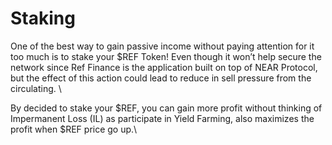 # Staking

One of the best way to gain passive income without paying attention for it too much is to stake your $REF Token! Even though it won’t help secure the network since Ref Finance is the application built on top of NEAR Protocol, but the effect of this action could lead to reduce in sell pressure from the circulating. \


By decided to stake your $REF, you can gain more profit without thinking of Impermanent Loss (IL) as participate in Yield Farming, also maximizes the profit when $REF price go up.\
